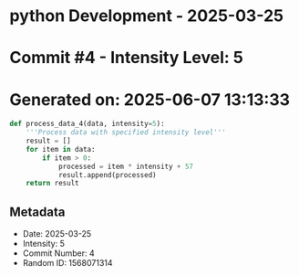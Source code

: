 ﻿# python Development - 2025-03-25
# Commit #4 - Intensity Level: 5
# Generated on: 2025-06-07 13:13:33
```python
def process_data_4(data, intensity=5):
    '''Process data with specified intensity level'''
    result = []
    for item in data:
        if item > 0:
            processed = item * intensity + 57
            result.append(processed)
    return result
```
## Metadata
- Date: 2025-03-25
- Intensity: 5
- Commit Number: 4
- Random ID: 1568071314

